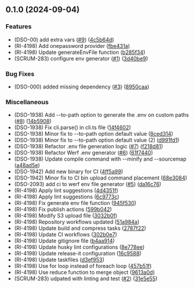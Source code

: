 

## 0.1.0 (2024-09-04)


### Features

* (DSO-00) add extra vars ([#9](https://github.com/gbh-tech/dot-env-generator/issues/9)) ([4c5b64d](https://github.com/gbh-tech/dot-env-generator/commit/4c5b64ded101de870d75bda8f97fb28ed6bb27ef))
* (RI-4198) Add onepassword provider ([fbe431a](https://github.com/gbh-tech/dot-env-generator/commit/fbe431afbbbed3a6641a3033b3fca900de1e698b))
* (RI-4198) Update generateEnvFile function ([b285f34](https://github.com/gbh-tech/dot-env-generator/commit/b285f34ddcc66e27da537eedb5e439796d882905))
* (SCRUM-283) configure env generator ([#1](https://github.com/gbh-tech/dot-env-generator/issues/1)) ([3d40be9](https://github.com/gbh-tech/dot-env-generator/commit/3d40be9775c5a53847f73f3710c8c513d8eca772))


### Bug Fixes

* (DSO-000) added missing dependency ([#3](https://github.com/gbh-tech/dot-env-generator/issues/3)) ([8950caa](https://github.com/gbh-tech/dot-env-generator/commit/8950caa73c7a76df5149a72dcf61b1eaf8c944ff))


### Miscellaneous

* (DSO-1938) Add --to-path option to generate the .env on custom paths ([#8](https://github.com/gbh-tech/dot-env-generator/issues/8)) ([14b5908](https://github.com/gbh-tech/dot-env-generator/commit/14b590801122cf3d197d516e67409a08a40ebc2b))
* (DSO-1938) Fix cli.parse() in cli.ts file ([14f4602](https://github.com/gbh-tech/dot-env-generator/commit/14f460229e996e75d836bede69beb0dafab07630))
* (DSO-1938) Minor fix to --to-path option default value ([8ced314](https://github.com/gbh-tech/dot-env-generator/commit/8ced314963938c4b85ff652f6c13c02463970aed))
* (DSO-1938) Minor fix to --to-path option default value (2) ([d991fd1](https://github.com/gbh-tech/dot-env-generator/commit/d991fd1c6d014a759c997fcb3f17c9a1fc9ef3be))
* (DSO-1938) Refactor .env file generation logic ([#7](https://github.com/gbh-tech/dot-env-generator/issues/7)) ([f218d81](https://github.com/gbh-tech/dot-env-generator/commit/f218d819e74bd8f252fdfb3090b53b4467e6517d))
* (DSO-1938) Refactor Werf .env generator ([#6](https://github.com/gbh-tech/dot-env-generator/issues/6)) ([61f7440](https://github.com/gbh-tech/dot-env-generator/commit/61f74406e8723cf22eadada87fc72cbde53c84ed))
* (DSO-1938) Update compile command with --minify and --sourcemap ([a48ad5e](https://github.com/gbh-tech/dot-env-generator/commit/a48ad5e074ea3d82c5d97b1fa80f37035ee98bad))
* (DSO-1942) Add new binary for CI ([4ff5a99](https://github.com/gbh-tech/dot-env-generator/commit/4ff5a99a3bc7404985463ea5e481ac0e8d538a4b))
* (DSO-1942) Minor fix to CI bin upload command placement ([68e3084](https://github.com/gbh-tech/dot-env-generator/commit/68e308452d675c81735cd426d6dfbfda2cd6c3d0))
* (DSO-2093) add ci to werf env file generator ([#5](https://github.com/gbh-tech/dot-env-generator/issues/5)) ([da16c76](https://github.com/gbh-tech/dot-env-generator/commit/da16c76f99be46743e3eb9b96096d387bc18c1d9))
* (RI-4198) Apply lint suggestions ([4d4351f](https://github.com/gbh-tech/dot-env-generator/commit/4d4351fbaec5389f9d39736b8ec93279c2493100))
* (RI-4198) Apply lint suggestions ([6c9773c](https://github.com/gbh-tech/dot-env-generator/commit/6c9773c140175f8dae4ad00ff11fe046f73a89cd))
* (RI-4198) Fix generate env file function ([945f530](https://github.com/gbh-tech/dot-env-generator/commit/945f530f9c8684a73ef143b71dd6bd1b51a44717))
* (RI-4198) Fix publish actions ([599b042](https://github.com/gbh-tech/dot-env-generator/commit/599b0423eb3c5f3eb63c2e2543c39fc5ca8fc9d7))
* (RI-4198) Modify S3 upload file ([3032b0f](https://github.com/gbh-tech/dot-env-generator/commit/3032b0fdf1cdaae3492549b65a1ad972c91e7bd7))
* (RI-4198) Repository workflows updated ([51a984a](https://github.com/gbh-tech/dot-env-generator/commit/51a984a3abbc727104eabda14fd14b0804b92dc8))
* (RI-4198) Update build and compress tasks ([2787f22](https://github.com/gbh-tech/dot-env-generator/commit/2787f22713677fb9330566006f836daf74b3d4eb))
* (RI-4198) Update CI workflows ([302b0e7](https://github.com/gbh-tech/dot-env-generator/commit/302b0e7d6a11942ce34e9cb01d296781a09f7d89))
* (RI-4198) Update gitignore file ([b4aa914](https://github.com/gbh-tech/dot-env-generator/commit/b4aa914ea53433b463874a5753a8cb63c3407e7d))
* (RI-4198) Update husky lint configurations ([8e778ee](https://github.com/gbh-tech/dot-env-generator/commit/8e778ee2fc8ee21e2e9fb7d5692c8c39be84d641))
* (RI-4198) Update release-it configuration ([16c9588](https://github.com/gbh-tech/dot-env-generator/commit/16c9588850bf6424ce1c4306ef92e44ea6810778))
* (RI-4198) Update taskfiles ([d3ef953](https://github.com/gbh-tech/dot-env-generator/commit/d3ef953b9c13c0aaa6fbce3b10553f44c53da98b))
* (RI-4198) Use for loop instead of foreach loop ([457b51f](https://github.com/gbh-tech/dot-env-generator/commit/457b51f37d230b0f6b9690f7582c6183539db381))
* (RI-4198) Use reduce function to merge object ([9613a0d](https://github.com/gbh-tech/dot-env-generator/commit/9613a0d139f8f0db6c083d67fad166f2084d870c))
* (SCRUM-283) udpated with linting and test ([#2](https://github.com/gbh-tech/dot-env-generator/issues/2)) ([31e5e55](https://github.com/gbh-tech/dot-env-generator/commit/31e5e55ac9e68a9df1bceb47bc1213d4ff1c9625))
